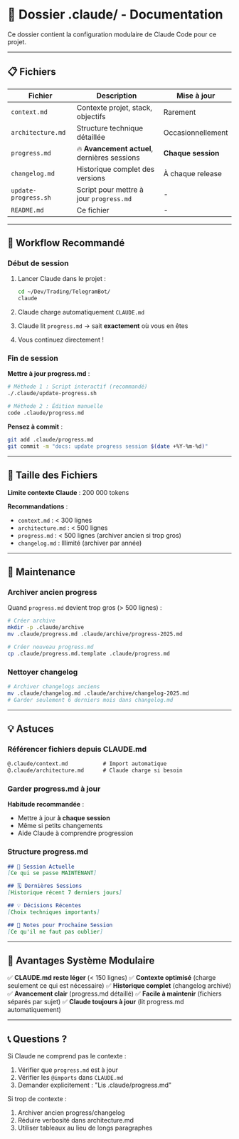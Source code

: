 # 📁 Dossier .claude/ - Documentation

Ce dossier contient la configuration modulaire de Claude Code pour ce projet.

---

## 📋 Fichiers

| Fichier | Description | Mise à jour |
|---------|-------------|-------------|
| `context.md` | Contexte projet, stack, objectifs | Rarement |
| `architecture.md` | Structure technique détaillée | Occasionnellement |
| `progress.md` | 🔥 **Avancement actuel**, dernières sessions | **Chaque session** |
| `changelog.md` | Historique complet des versions | À chaque release |
| `update-progress.sh` | Script pour mettre à jour `progress.md` | - |
| `README.md` | Ce fichier | - |

---

## 🎯 Workflow Recommandé

### Début de session

1. Lancer Claude dans le projet :
   ```bash
   cd ~/Dev/Trading/TelegramBot/
   claude
   ```

2. Claude charge automatiquement `CLAUDE.md`
3. Claude lit `progress.md` → sait **exactement** où vous en êtes
4. Vous continuez directement !

### Fin de session

**Mettre à jour progress.md** :

```bash
# Méthode 1 : Script interactif (recommandé)
./.claude/update-progress.sh

# Méthode 2 : Édition manuelle
code .claude/progress.md
```

**Pensez à commit** :
```bash
git add .claude/progress.md
git commit -m "docs: update progress session $(date +%Y-%m-%d)"
```

---

## 📏 Taille des Fichiers

**Limite contexte Claude** : 200 000 tokens

**Recommandations** :
- `context.md` : < 300 lignes
- `architecture.md` : < 500 lignes
- `progress.md` : < 500 lignes (archiver ancien si trop gros)
- `changelog.md` : Illimité (archiver par année)

---

## 🔄 Maintenance

### Archiver ancien progress

Quand `progress.md` devient trop gros (> 500 lignes) :

```bash
# Créer archive
mkdir -p .claude/archive
mv .claude/progress.md .claude/archive/progress-2025.md

# Créer nouveau progress.md
cp .claude/progress.md.template .claude/progress.md
```

### Nettoyer changelog

```bash
# Archiver changelogs anciens
mv .claude/changelog.md .claude/archive/changelog-2025.md
# Garder seulement 6 derniers mois dans changelog.md
```

---

## 💡 Astuces

### Référencer fichiers depuis CLAUDE.md

```markdown
@.claude/context.md           # Import automatique
@.claude/architecture.md      # Claude charge si besoin
```

### Garder progress.md à jour

**Habitude recommandée** :
- Mettre à jour **à chaque session**
- Même si petits changements
- Aide Claude à comprendre progression

### Structure progress.md

```markdown
## 🎯 Session Actuelle
[Ce qui se passe MAINTENANT]

## 🗓️ Dernières Sessions
[Historique récent 7 derniers jours]

## 💡 Décisions Récentes
[Choix techniques importants]

## 📝 Notes pour Prochaine Session
[Ce qu'il ne faut pas oublier]
```

---

## 🚀 Avantages Système Modulaire

✅ **CLAUDE.md reste léger** (< 150 lignes)
✅ **Contexte optimisé** (charge seulement ce qui est nécessaire)
✅ **Historique complet** (changelog archivé)
✅ **Avancement clair** (progress.md détaillé)
✅ **Facile à maintenir** (fichiers séparés par sujet)
✅ **Claude toujours à jour** (lit progress.md automatiquement)

---

## 📞 Questions ?

Si Claude ne comprend pas le contexte :
1. Vérifier que `progress.md` est à jour
2. Vérifier les `@imports` dans `CLAUDE.md`
3. Demander explicitement : "Lis .claude/progress.md"

Si trop de contexte :
1. Archiver ancien progress/changelog
2. Réduire verbosité dans architecture.md
3. Utiliser tableaux au lieu de longs paragraphes
